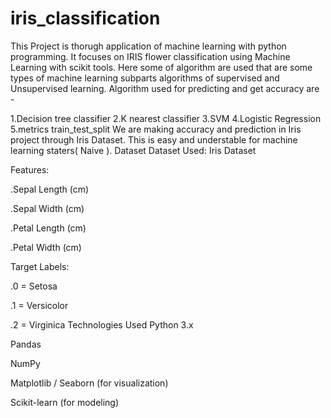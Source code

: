 # iris_classification
This Project is thorugh application of machine learning with python programming. It focuses on IRIS flower classification using Machine Learning with scikit tools. Here some of algorithm are used that are some types of machine learning subparts algorithms of supervised and Unsupervised learning. Algorithm used for predicting and get accuracy are -

1.Decision tree classifier
2.K nearest classifier
3.SVM
4.Logistic Regression
5.metrics
train_test_split We are making accuracy and prediction in Iris project through Iris Dataset. This is easy and understable for machine learning staters( Naive ).
 Dataset
Dataset Used: Iris Dataset

Features:

.Sepal Length (cm)

.Sepal Width (cm)

.Petal Length (cm)

.Petal Width (cm)

Target Labels:

.0 = Setosa

.1 = Versicolor

.2 = Virginica
Technologies Used
Python 3.x

Pandas

NumPy

Matplotlib / Seaborn (for visualization)

Scikit-learn (for modeling)


